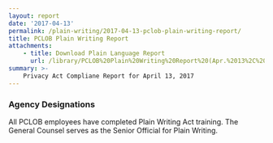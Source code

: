 ```yaml
---
layout: report
date: '2017-04-13'
permalink: /plain-writing/2017-04-13-pclob-plain-writing-report/
title: PCLOB Plain Writing Report
attachments:
    - title: Download Plain Language Report
      url: /library/PCLOB%20Plain%20Writing%20Report%20(Apr.%2013%2C%202017).pdf
summary: >-
    Privacy Act Compliane Report for April 13, 2017
---
```


### Agency Designations

All PCLOB employees have completed Plain Writing Act training. The General Counsel serves as the Senior Official for Plain Writing.
